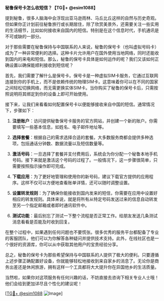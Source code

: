 **秘鲁保号卡怎么收短信？【TG💪+ @esim1088】**

提到秘鲁，很多人脑海中会浮现出亚马逊雨林、马丘比丘这样的自然与历史奇观。但如果你正计划前往秘鲁旅行或长期居住，除了欣赏美景外，还需要关注一些实用的生活细节，比如如何接收来自国内的短信。特别是在这个信息时代，手机通讯是不可或缺的一部分。

对于那些需要在秘鲁保持与中国联系的人来说，秘鲁的保号卡（也叫虚拟号码卡）成为了一种非常便利的选择。这种卡片允许用户在国外使用当地网络，同时还能收到国内的来电和短信。那么，秘鲁的保号卡具体是如何运作的呢？我们又该如何正确设置以确保能顺利接收到短信呢？

首先，我们需要了解什么是保号卡。保号卡是一种虚拟SIM卡服务，它通过互联网连接到你的手机上，而不是依赖传统的物理SIM卡。这意味着你可以在不同的国家之间轻松切换网络，而无需更换实体SIM卡。当你购买了秘鲁的保号卡后，只需按照说明将其绑定到你的设备上即可开始使用。

接下来，让我们来看看如何配置保号卡以便能够接收来自中国的短信。通常情况下，步骤如下：

1. **注册账户**：访问提供秘鲁保号卡服务的官方网站，并创建一个新的账户。你需要填写一些基本信息，如姓名、电子邮件地址等。
   
2. **选择套餐**：根据自己的需求选择合适的套餐。大多数服务商都会提供多种选项，包括通话分钟数、数据流量以及短信数量等。

3. **激活号码**：一旦选择了套餐并支付费用后，系统会为你分配一个秘鲁本地手机号码。接下来就是激活这个号码的过程了。一般情况下，这一步骤很简单，只需要按照指示操作即可完成。

4. **下载应用**：为了更好地管理和使用你的新号码，建议下载官方提供的应用程序。这样不仅可以方便地查看账单详情，还可以随时调整设置。

5. **设置转发规则**：为了确保你能接收到国内发来的短信，你需要在应用中设置好相应的转发规则。具体来说，就是将所有从特定号码发送过来的信息自动转发至另一个指定邮箱或者即时通讯软件中。

6. **测试功能**：最后别忘了测试一下整个流程是否正常工作。给朋友发送几条测试消息看看是否能及时收到回复。

在整个过程中，如果遇到任何问题也不要慌张。很多优秀的服务平台都配备了专业的客服团队，他们可以为你解答各种疑问并提供技术支持。此外，在线社区也是一个很好的资源库，你可以从中获取其他用户的宝贵经验分享。

总之，秘鲁的保号卡为那些希望保持与中国联系的人提供了极大的便利。只要遵循上述步骤正确配置好设备，你就能够轻松地接收到来自家乡的消息了。无论你是商务出差还是休闲旅游，拥有这样一个工具都将大大提升你在异国他乡的生活质量。

当然啦，如果你对这项服务有任何兴趣的话，不妨直接去咨询下相关专业人士哦！他们会给到更加详尽且个性化的建议呢！

[[TG💪+ @esim1088](https://t.me/s/esim1088) ![Image](https://i.postimg.cc/4NQfJmqS/Snipaste-2025-05-13-00-14-12.png)]